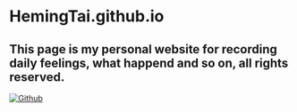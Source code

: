 # HemingTai.github.io
## This page is my personal website for recording daily feelings, what happend and so on, all rights reserved. 
[![Github](https://img.shields.io/github/stars/HemingTai/CalendarReminderDemo.svg?style=social)](https://github.com/HemingTai/CalendarReminderDemo)
